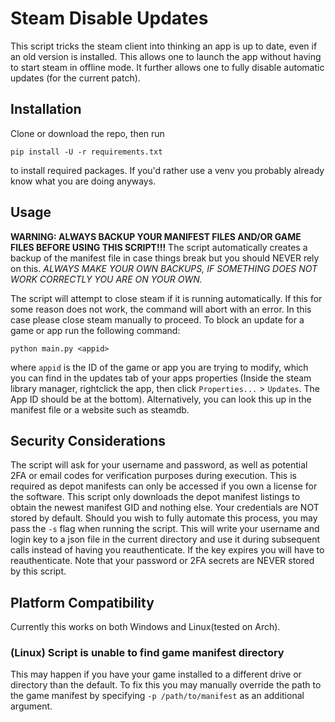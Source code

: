 # Steam Disable Updates

This script tricks the steam client into thinking an app is up to date, even if an old version is installed.
This allows one to launch the app without having to start steam in offline mode. It further allows one to
fully disable automatic updates (for the current patch).

## Installation

Clone or download the repo, then run

`pip install -U -r requirements.txt`

to install required packages. If you'd rather use a venv you probably already know what you are doing anyways.

## Usage

**WARNING: ALWAYS BACKUP YOUR MANIFEST FILES AND/OR GAME FILES BEFORE USING THIS SCRIPT!!!**
The script automatically creates a backup of the manifest file in case things break but you should
NEVER rely on this. *ALWAYS MAKE YOUR OWN BACKUPS, IF SOMETHING DOES NOT WORK CORRECTLY YOU ARE ON YOUR OWN.*

The script will attempt to close steam if it is running automatically. If this for some reason does not work,
the command will abort with an error. In this case please close steam manually to proceed.
To block an update for a game or app run the following command:

`python main.py <appid>`

where `appid` is the ID of the game or app you are trying to modify, which you can find in the updates tab of your apps properties (Inside the steam library manager, rightclick the app, then click `Properties...` > `Updates`. The App ID should be at the bottom). Alternatively, you can look this up in the manifest file
or a website such as steamdb.

## Security Considerations

The script will ask for your username and password, as well as potential 2FA or email codes for verification
purposes during execution. This is required as depot manifests can only be accessed if you own a license for
the software. This script only downloads the depot manifest listings to obtain the newest manifest GID and 
nothing else. Your credentials are NOT stored by default. Should you wish to fully automate this process,
you may pass the `-s` flag when running the script. This will write your username and login key to a json file
in the current directory and use it during subsequent calls instead of having you reauthenticate. If the key
expires you will have to reauthenticate. Note that your password or 2FA secrets are NEVER stored by this script.

## Platform Compatibility

Currently this works on both Windows and Linux(tested on Arch).

### (Linux) Script is unable to find game manifest directory

This may happen if you have your game installed to a different drive or directory than the default.
To fix this you may manually override the path to the game manifest by specifying `-p /path/to/manifest` as an additional argument.
